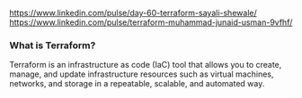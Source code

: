 https://www.linkedin.com/pulse/day-60-terraform-sayali-shewale/
https://www.linkedin.com/pulse/terraform-muhammad-junaid-usman-9vfhf/



### What is Terraform?
Terraform is an infrastructure as code (IaC) tool that allows you to create, manage, and update infrastructure resources such as virtual machines, networks, and storage in a repeatable, scalable, and automated way.
